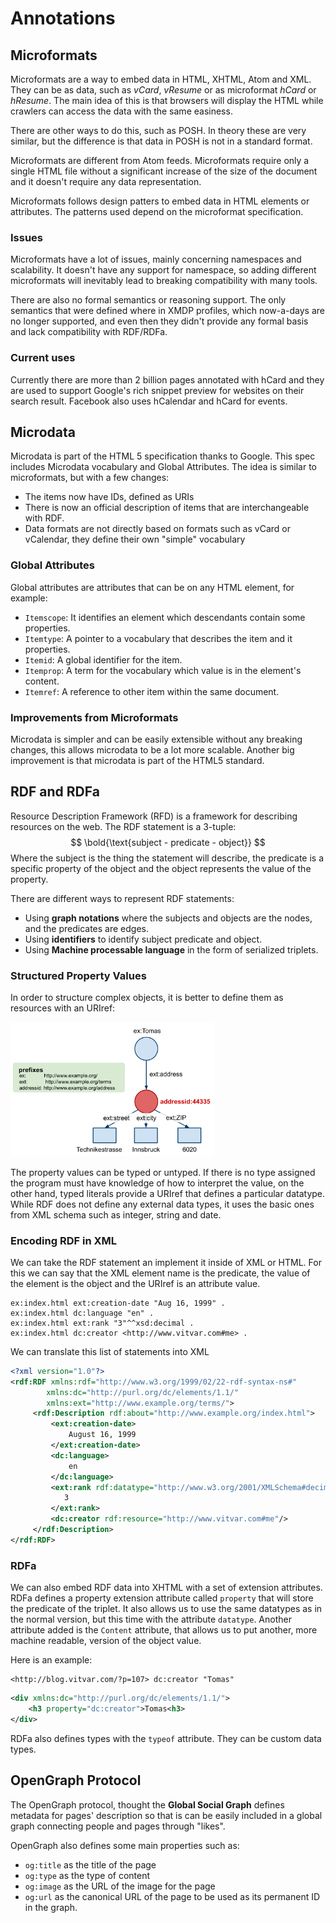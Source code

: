 # Annotations

## Microformats

Microformats are a way to embed data in HTML, XHTML, Atom and XML. They can be as data, such as *vCard*, *vResume* or  as microformat *hCard* or *hResume*. The main idea of this is that browsers will display the HTML while crawlers can access the data with the same easiness.

There are other ways to do this, such as POSH. In theory these are very similar, but the difference is that data in POSH is not in a standard format.

Microformats are different from Atom feeds. Microformats require only a single HTML file without a significant increase of the size of the document and it doesn't require any data representation.

Microformats follows design patters to embed data in HTML elements or attributes. The patterns used depend on the microformat specification.

### Issues

Microformats have a lot of issues, mainly concerning namespaces and scalability. It doesn't have any support for namespace, so adding different microformats will inevitably lead to breaking compatibility with many tools.

There are also no formal semantics or reasoning support. The only semantics that were defined where in XMDP profiles, which now-a-days are no longer supported, and even then they didn't provide any formal basis and lack compatibility with RDF/RDFa.

### Current uses

Currently there are more than 2 billion pages annotated with hCard and they are used to support Google's rich snippet preview for websites on their search result. Facebook also uses hCalendar and hCard for events.

## Microdata

Microdata is part of the HTML 5 specification thanks to Google. This spec includes Microdata vocabulary and Global Attributes. The idea is similar to microformats, but with a few changes:

- The items now have IDs, defined as URIs
- There is now an official description of items that are interchangeable with RDF.
- Data formats are not directly based on formats such as vCard or vCalendar, they define their own "simple" vocabulary  

### Global Attributes

Global attributes are attributes that can be on any HTML element, for example:

- `Itemscope`: It identifies an element which descendants contain some properties.
- `Itemtype`: A pointer to a vocabulary that describes the item and it properties.
- `Itemid`: A global identifier for the item.
- `Itemprop`: A term for the vocabulary which value is in the element's content.
- `Itemref`: A reference to other item within the same document.

### Improvements from Microformats

Microdata is simpler and can be easily extensible without any breaking changes, this allows microdata to be a lot more scalable. Another big improvement is that microdata is part of the HTML5 standard.

## RDF and RDFa

Resource Description Framework (RFD) is a framework for describing resources on the web. The RDF statement is a 3-tuple:
$$
\bold{\text{subject - predicate - object}}
$$
 Where the subject is the thing the statement will describe, the predicate is a specific property of the object and the object represents the value of the property.

There are different ways to represent RDF statements:

- Using **graph notations** where the subjects and objects are the nodes, and the predicates are edges.
- Using **identifiers** to identify subject predicate and object.
- Using **Machine processable language** in the form of serialized triplets.

### Structured Property Values

In order to structure complex objects, it is better to define them as resources with an URIref:

<img src="Resources/08 - Annotations/image-20210514163656974.png" alt="image-20210514163656974" style="zoom:33%;" />

The property values can be typed or untyped. If there is no type assigned the program must have knowledge of how to interpret the value, on the other hand, typed literals provide a URIref that defines a particular datatype. While RDF does not define any external data types, it uses the basic ones from XML schema such as integer, string and date.

### Encoding RDF in XML

We can take the RDF statement an implement it inside of XML or HTML. For this we can say that the XML element name is the predicate, the value of the element is the object and the URIref is an attribute value.

```
ex:index.html ext:creation-date "Aug 16, 1999" .
ex:index.html dc:language "en" .
ex:index.html ext:rank "3"^^xsd:decimal .
ex:index.html dc:creator <http://www.vitvar.com#me> .
```

We can translate this list of statements into XML

```xml
<?xml version="1.0"?>
<rdf:RDF xmlns:rdf="http://www.w3.org/1999/02/22-rdf-syntax-ns#"
     	xmlns:dc="http://purl.org/dc/elements/1.1/"
     	xmlns:ext="http://www.example.org/terms/">
     <rdf:Description rdf:about="http://www.example.org/index.html">
         <ext:creation-date>
             August 16, 1999
         </ext:creation-date>
         <dc:language>
             en
         </dc:language>
         <ext:rank rdf:datatype="http://www.w3.org/2001/XMLSchema#decimal">
         	3
         </ext:rank>
         <dc:creator rdf:resource="http://www.vitvar.com#me"/>
     </rdf:Description>
</rdf:RDF>
```

### RDFa

We can also embed RDF data into XHTML with a set of extension attributes. RDFa defines a property extension attribute called `property` that will store the predicate of the triplet. It also allows us to use the same datatypes as in the normal version, but this time with the attribute `datatype`. Another attribute added  is the `Content` attribute, that allows us to put another, more machine readable, version of the object value.

Here is an example: 

```
<http://blog.vitvar.com/?p=107> dc:creator "Tomas" 
```

```xml
<div xmlns:dc="http://purl.org/dc/elements/1.1/">
	<h3 property="dc:creator">Tomas<h3>
</div>
```

RDFa also defines types with the `typeof` attribute. They can be custom data types.

## OpenGraph Protocol

The OpenGraph protocol, thought the **Global Social Graph** defines metadata for pages' description so that is can be easily included in a global graph connecting people and pages through "likes". 

OpenGraph also defines some main properties such as:

- `og:title` as the title of the page
- `og:type` as the type of content
- `og:image` as the URL of the image for the page
- `og:url` as the canonical URL of the page to be used as its permanent ID in the graph.





